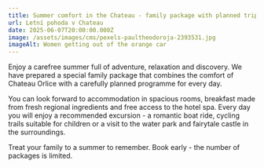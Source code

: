 ```yaml
---
title: Summer comfort in the Chateau - family package with planned trips
url: Letní pohoda v Chateau
date: 2025-06-07T20:00:00.000Z
image: /assets/images/cms/pexels-paultheodoroja-2393531.jpg
imageAlt: Women getting out of the orange car
---
```

Enjoy a carefree summer full of adventure, relaxation and discovery. We have prepared a special family package that combines the comfort of Chateau Orlice with a carefully planned programme for every day.

You can look forward to accommodation in spacious rooms, breakfast made from fresh regional ingredients and free access to the hotel spa. Every day you will enjoy a recommended excursion - a romantic boat ride, cycling trails suitable for children or a visit to the water park and fairytale castle in the surroundings.

Treat your family to a summer to remember. Book early - the number of packages is limited.
